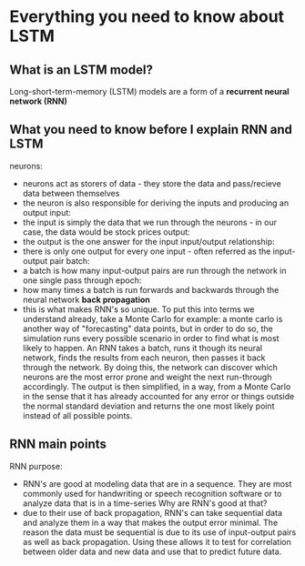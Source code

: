 # Everything you need to know about LSTM

## What is an LSTM model?
Long-short-term-memory (LSTM) models are a form of a **recurrent neural network (RNN)**
## What you need to know before I explain RNN and LSTM
neurons:
* neurons act as storers of data - they store the data and pass/recieve data between themselves
* the neuron is also responsible for deriving the inputs and producing an output
input:
* the input is simply the data that we run through the neurons - in our case, the data would be stock prices
output:
* the output is the one answer for the input
input/output relationship:
* there is only one output for every one input - often referred as the input-output pair
batch:
* a batch is how many input-output pairs are run through the network in one single pass through
epoch:
* how many times a batch is run forwards and backwards through the neural network
**back propagation**
* this is what makes RNN's so unique. To put this into terms we understand already, take a Monte Carlo for example: a monte carlo is another way of "forecasting" data points, but in order to do so, the simulation runs every possible scenario in order to find what is most likely to happen. An RNN takes a batch, runs it though its neural network, finds the results from each neuron, then passes it back through the network. By doing this, the network can discover which neurons are the most error prone and weight the next run-through accordingly. The output is then simplified, in a way, from a Monte Carlo in the sense that it has already accounted for any error or things outside the normal standard deviation and returns the one most likely point instead of all possible points.

## RNN main points
RNN purpose:
* RNN's are good at modeling data that are in a sequence. They are most commonly used for handwriting or speech recognition software or to analyze data that is in a time-series
Why are RNN's good at that?
* due to their use of back propagation, RNN's can take sequential data and analyze them in a way that makes the output error minimal. The reason the data must be sequential is due to its use of input-output pairs as well as back propagation. Using these allows it to test for correlation between older data and new data and use that to predict future data.

